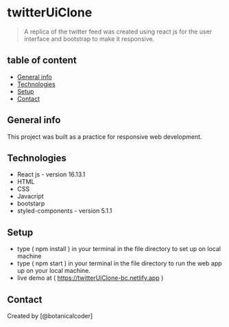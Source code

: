 # twitterUiClone
> A replica of the twitter feed was created using react js for the user interface and bootstrap to make it responsive.

## table of content
* [General info](#general-info)
* [Technologies](#technologies)
* [Setup](#setup)
* [Contact](#contact)


## General info

 This project was built as a practice for responsive web development.


## Technologies
  * React js - version 16.13.1
  * HTML
  * CSS
  * Javacript
  * bootstarp
  * styled-components - version 5.1.1

## Setup

 * type ( npm install ) in your terminal in the file directory to set up on local machine 
 * type ( npm start ) in your terminal in the file directory to run the web app up on your local machine.
 * live demo at ( https://twitterUiClone-bc.netlify.app )

## Contact
Created by [@botanicalcoder]
